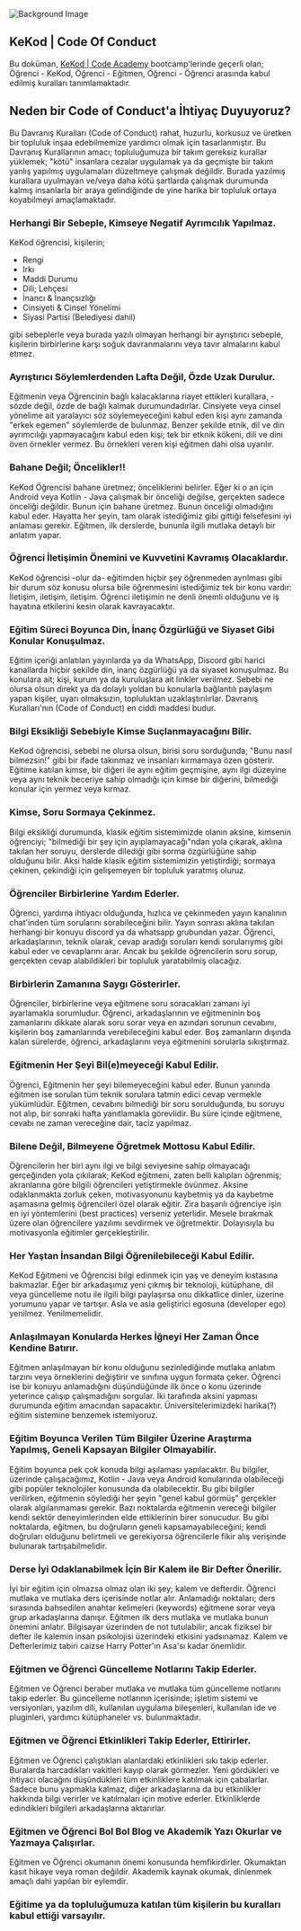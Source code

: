 ![Background Image](https://github.com/KeKod/Code-Of-Conduct/blob/master/assets/code_of_conduct.webp)

## KeKod | Code Of Conduct
Bu doküman, [KeKod | Code Academy](https://github.com/KeKod/) bootcamp'lerinde geçerli olan; Öğrenci - KeKod, Öğrenci - Eğitmen, Öğrenci - Öğrenci arasında kabul edilmiş kuralları tanımlamaktadır.

## Neden bir Code of Conduct'a İhtiyaç Duyuyoruz?
Bu Davranış Kuralları (Code of Conduct) rahat, huzurlu, korkusuz ve üretken bir topluluk inşaa edebilmemize yardımcı olmak için tasarlanmıştır. Bu Davranış Kurallarının amacı; topluluğumuza bir takım gereksiz kurallar yüklemek; "kötü" insanlara cezalar uygulamak ya da geçmişte bir takım yanlış yapılmış uygulamaları düzeltmeye çalışmak değildir. Burada yazılmış kurallara uyulmayan ve/veya daha kötü şartlarda çalışmak durumunda kalmış insanlarla bir araya gelindiğinde de yine harika bir topluluk ortaya koyabilmeyi amaçlamaktadır.

### Herhangi Bir Sebeple, Kimseye Negatif Ayrımcılık Yapılmaz.
KeKod öğrencisi, kişilerin;
  * Rengi
  * Irkı
  * Maddi Durumu
  * Dili; Lehçesi
  * İnancı & İnançsızlığı
  * Cinsiyeti & Cinsel Yönelimi
  * Siyasi Partisi (Belediyesi dahil)
  
  gibi sebeplerle veya burada yazılı olmayan herhangi bir ayrıştırıcı sebeple, kişilerin birbirlerine karşı soğuk davranmalarını veya tavır almalarını kabul etmez.
  
### Ayrıştırıcı Söylemlerdenden Lafta Değil, Özde Uzak Durulur.
Eğitmenin veya Öğrencinin bağlı kalacaklarına riayet ettikleri kurallara, -sözde değil, özde de bağlı kalmak durumundadırlar. Cinsiyete veya cinsel yönelime ait yaralayıcı söz söylemeyeceğini kabul eden kişi aynı zamanda "erkek egemen" söylemlerde de bulunmaz. Benzer şekilde etnik, dil ve din ayrımcılığı yapmayacağını kabul eden kişi; tek bir etknik kökeni, dili ve dini öven örnekler vermez. Bu örnekleri veren kişi eğitmen dahi olsa uyarılır.

### Bahane Değil; Öncelikler!!
KeKod Öğrencisi bahane üretmez; önceliklerini belirler. Eğer ki o an için Android veya Kotlin - Java çalışmak bir önceliği değilse, gerçekten sadece önceliği değildir. Bunun için bahane üretmez. Bunun önceliği olmadığını kabul eder. Hayatta her şeyin, tam olarak istediğimiz gibi gittiği felsefesini iyi anlaması gerekir. Eğitmen, ilk derslerde, bununla ilgili mutlaka detaylı bir anlatım yapar.

### Öğrenci İletişimin Önemini ve Kuvvetini Kavramış Olacaklardır.
KeKod öğrencisi -olur da- eğitimden hiçbir şey öğrenmeden ayrılması gibi bir durum söz konusu olursa bile öğrenmesini istediğimiz tek bir konu vardır: İletişim, iletişim, iletişim. Öğrenci iletişimin ne denli önemli olduğunu ve iş hayatına etkilerini kesin olarak kavrayacaktır.

### Eğitim Süreci Boyunca Din, İnanç Özgürlüğü ve Siyaset Gibi Konular Konuşulmaz.
Eğitim içeriği anlatılan yayınlarda ya da WhatsApp, Discord gibi harici kanallarda hiçbir şekilde din, inanç özgürlüğü ya da siyaset konuşulmaz. Bu konulara ait; kişi, kurum ya da kuruluşlara ait linkler verilmez. Sebebi ne olursa olsun direkt ya da dolaylı yoldan bu konularla bağlantılı paylaşım yapan kişiler, uyarı olmaksızın, topluluktan uzaklaştırılırlar. 
Davranış Kuralları'nın (Code of Conduct) en ciddi maddesi budur.

### Bilgi Eksikliği Sebebiyle Kimse Suçlanmayacağını Bilir.
KeKod öğrencisi, sebebi ne olursa olsun, birisi soru sorduğunda; "Bunu nasıl bilmezsin!" gibi bir ifade takınmaz ve insanları kırmamaya özen gösterir. Eğitime katılan kimse, bir diğeri ile aynı eğitim geçmişine, aynı ilgi düzeyine veya aynı teknik beceriye sahip olmadığı için kimse bir diğerini, bilmediği konular için yermez veya kırmaz.

### Kimse, Soru Sormaya Çekinmez.
Bilgi eksikliği durumunda, klasik eğitim sistemimizde olanın aksine, kimsenin öğrenciyi; "bilmediği bir şey için ayıplamayacağı"ndan yola çıkarak, aklına takılan her soruyu, derslerde dilediği gibi sorma özgürlüğüne sahip olduğunu bilir. Aksi halde klasik eğitim sistemimizin yetiştirdiği; sormaya çekinen, çekindiği için gelişemeyen bir topluluk yaratmış oluruz.

### Öğrenciler Birbirlerine Yardım Ederler.
Öğrenci, yardıma ihtiyacı olduğunda, hızlıca ve çekinmeden yayın kanalının chat'inden tüm sorularını sorabileceğini bilir. Yayın sonrası aklına takılan herhangi bir konuyu discord ya da whatsapp grubundan yazar. Öğrenci, arkadaşlarının, teknik olarak, cevap aradığı soruları kendi sorularıymış gibi kabul eder ve cevaplarını arar. Ancak bu şekilde öğrencilerin soru sorup, gerçekten cevap alabildikleri bir topluluk yaratabilmiş olacağız.

### Birbirlerin Zamanına Saygı Gösterirler.
Öğrenciler, birbirlerine veya eğitmene soru soracakları zamanı iyi ayarlamakla sorumludur. Öğrenci, arkadaşlarının ve eğitmeninin boş zamanlarını dikkate alarak soru sorar veya en azından sorunun cevabını, kişilerin boş zamanlarında verebileceğini kabul eder. Boş zamanların dışında kalan sürelerde, öğrenci, arkadaşlarını veya eğitmenini sorularla sıkıştırmaz.

### Eğitmenin Her Şeyi Bil(e)meyeceği Kabul Edilir.
Öğrenci, Eğitmenin her şeyi bilemeyeceğini kabul eder. Bunun yanında eğitmen ise sorulan tüm teknik sorulara tatmin edici cevap vermekle yükümlüdür. Eğitmen, cevabını bilmediği bir soru sorulduğunda, bu soruyu not alıp, bir sonraki hafta yanıtlamakla görevlidir. Bu süre içinde eğitmene, cevabı ne zaman vereceğine dair, taciz yapılmaz.

### Bilene Değil, Bilmeyene Öğretmek Mottosu Kabul Edilir.
Öğrencilerin her biri aynı ilgi ve bilgi seviyesine sahip olmayacağı gerçeğinden yola çıkılarak; KeKod eğitmeni, zaten belli kalıpları öğrenmiş; akranlarına göre bilgili öğrencileri yetiştirmekle övünmez. Aksine odaklanmakta zorluk çeken, motivasyonunu kaybetmiş ya da kaybetme aşamasına gelmiş öğrencileri özel olarak eğitir. Zira başarılı öğrenciye işin en iyi yöntemlerini (best practices) verseniz yeterlidir. Mesele bırakmak üzere olan öğrencilere yazılımı sevdirmek ve öğretmektir. Dolayısıyla bu motivasyonla eğitimler gerçekleştirilir.

### Her Yaştan İnsandan Bilgi Öğrenilebileceği Kabul Edilir.
KeKod Eğitmeni ve Öğrencisi bilgi edinmek için yaş ve deneyim kıstasına bakmazlar. Eğer bir arkadaşımız yeni çıkmış bir teknoloji, kütüphane, dil veya güncelleme notu ile ilgili bilgi paylaşırsa onu dikkatlice dinler, üzerine yorumunu yapar ve tartışır. Asla ve asla geliştirici egosuna (developer ego) yenilmez. Yenilmemelidir.

### Anlaşılmayan Konularda Herkes İğneyi Her Zaman Önce Kendine Batırır.
Eğitmen anlaşılmayan bir konu olduğunu sezinlediğinde mutlaka anlatım tarzını veya örneklerini değiştirir ve sınıfına uygun formata çeker. Öğrenci ise bir konuyu anlamadığını düşündüğünde ilk önce o konu üzerinde yeterince çalışıp çalışmadığını sorgular. İki tarafında aksini yapması durumunda eğitim amacından sapacaktır. Üniversitelerimizdeki harika(?) eğitim sistemine benzemek istemiyoruz.

### Eğitim Boyunca Verilen Tüm Bilgiler Üzerine Araştırma Yapılmış, Geneli Kapsayan Bilgiler Olmayabilir.
Eğitim boyunca pek çok konuda bilgi aşılaması yapılacaktır. Bu bilgiler, üzerinde çalışacağımız, Kotlin - Java veya Android konularında olabileceği gibi popüler teknolojiler konusunda da olabilecektir. Bu gibi bilgiler verilirken, eğitmenin söylediği her şeyin "genel kabul görmüş" gerçekler olarak algılanmaması gerekir. Bazı noktalarda eğitmenin vereceği bilgiler kendi sektör deneyimlerinden elde ettiklerinin birer sonucudur. Bu gibi noktalarda, eğitmen, bu doğruların geneli kapsamayabileceğini; kendi doğruları olduğunu belirtmeli ve gerekiyorsa öğrencilerle fikir alış verişinde bulunarak tartışabilmelidir.

### Derse İyi Odaklanabilmek İçin Bir Kalem ile Bir Defter Önerilir.
İyi bir eğitim için olmazsa olmaz olan iki şey; kalem ve defterdir. Öğrenci mutlaka ve mutlaka ders içerisinde notlar alır. Anlamadığı noktaları; ders sırasında bahsedilen anahtar kelimeleri (keywords) eğitmene sorar veya grup arkadaşlarına danışır. Eğitmen ilk ders mutlaka ve mutlaka bunun önemini anlatır. Bilgisayar üzerinden de not tutulabilir; ancak fiziksel bir defter ile kalemin insan psikolojisi üzerindeki etkisini yadsınamaz. Kalem ve Defterlerimiz tabiri caizse Harry Potter'ın Asa'sı kadar önemlidir.

### Eğitmen ve Öğrenci Güncelleme Notlarını Takip Ederler.
Eğitmen ve Öğrenci beraber mutlaka ve mutlaka tüm güncelleme notlarını takip ederler. Bu güncelleme notlarının içerisinde; işletim sistemi ve versiyonları, yazılım dili, kullanılan uygulama bileşenleri, kullanılan ide ve pluginleri, yardımcı kütüphaneler vs. bulunmaktadır.

### Eğitmen ve Öğrenci Etkinlikleri Takip Ederler, Ettirirler.
Eğitmen ve Öğrenci çalıştıkları alanlardaki etkinlikleri sıkı takip ederler. Buralarda harcadıkları vakitleri kayıp olarak görmezler. Yeni gördükleri ve ihtiyacı olacağını düşündükleri tüm etkinliklere katılmak için çabalarlar. Sadece bunu yapmakla kalmaz, diğer arkadaşlarına da bu etkinlikler hakkında bilgi verirler ve katılmaları için motive ederler. Etkinliklerde edindikleri bilgileri arkadaşlarına aktarırlar.

### Eğitmen ve Öğrenci Bol Bol Blog ve Akademik Yazı Okurlar ve Yazmaya Çalışırlar.
Eğitmen ve Öğrenci okumanın önemi konusunda hemfikirdirler. Okumaktan kasıt hikaye veya roman değildir. Akademik kaynak okumak, dinlenmek amaçlı dahi yapılan bir eylemdir.

### Eğitime ya da topluluğumuza katılan tüm kişilerin bu kuralları kabul ettiği varsayılır.
